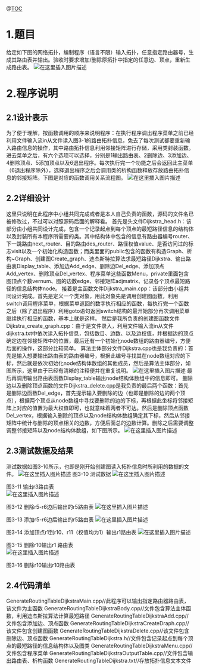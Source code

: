 ﻿@[TOC](目录)

# 1.题目
给定如下图的网络拓扑，编制程序（语言不限）输入拓扑，任意指定路由器号，生成其路由表并输出。验收时要求增加/删除原拓扑中指定的任意边、顶点，重新生成路由表。
 ![在这里插入图片描述](https://img-blog.csdnimg.cn/20210309211925240.jpg?x-oss-process=image/watermark,type_ZmFuZ3poZW5naGVpdGk,shadow_10,text_aHR0cHM6Ly9ibG9nLmNzZG4ubmV0L3FxXzQzNzk0NjMz,size_16,color_FFFFFF,t_70#pic_center)
# 2.程序说明
## 2.1设计表示
为了便于理解，按函数调用的顺序来说明程序：在执行程序调出程序菜单之前已经利用文件输入流in从文件读入图3-1的路由拓扑信息，免去了每次测试都要重新输入路由信息的操作，其中路由拓扑信息利用邻接矩阵进行存储，采用类封装函数。进去菜单之后，有六个选项可以选择，分别是1输出路由表、2删除边、3添加边、4删除顶点、5添加顶点以及6退出程序。每次执行完一个功能之后会返回此主菜单（6退出程序除外），选择退出程序之后会调用类的析构函数释放存放路由拓扑信息的邻接矩阵。下图是对应的函数调用关系流程图。 ![在这里插入图片描述](https://img-blog.csdnimg.cn/20210309212303388.jpg?x-oss-process=image/watermark,type_ZmFuZ3poZW5naGVpdGk,shadow_10,text_aHR0cHM6Ly9ibG9nLmNzZG4ubmV0L3FxXzQzNzk0NjMz,size_16,color_FFFFFF,t_70#pic_center)
 ## 2.2详细设计
这里只说明在此程序中小组共同完成或者是本人自己负责的函数，源码的文件名已被修改过，不过可以对照源码后面的解释看。
首先是头文件Dijkstra_head.h：该部分由小组共同设计完成，包含一个记录起点到每个顶点的最短路径信息的结构体以及封装所有本程序所需要的类。其中结构体中包含的信息有路由器编号router、下一跳路由next_router、目的路由des_router、路径权值value、是否访问过的标志visit以及一个初始化构造函数；而类里面的public包含的函数有构造Graph、析构~Graph、创建图Create_graph、迪杰斯特拉算法求最短路径Dijkstra、输出路由表Display_table、添加边Add_edge、删除边Del_edge、添加顶点Add_vertex、删除顶点Del_vertex、程序菜单这些函数Menu，private里面包含图顶点个数vernum、图的边数edge、邻接矩阵adjmatrix、记录各个顶点最短路径的信息结构体node。
接着是主函数文件Dijkstra_main.cpp：该部分由小组共同设计完成。首先是定义一个类对象，用此对象先是调用创建图函数，利用switch调用程序菜单，根据菜单返回的数字执行相应的函数，每执行完一个函数之后（除了退出程序）利用goto语句返回switch结构的最开始部分再次调用菜单继续执行相应的函数，基本上就是这样。
然后是我所负责的创建图函数文件Dijkstra_create_graph.cpp：由于是文件录入，利用文件输入流in从文件dijkstra.txt中依次读入拓扑信息，包括数目、边数、以及边权值，并根据边的顶点确定边在邻接矩阵中的位置，最后还有一个初始化node数组的路由器编号，方便后面的操作，这部分比较简单。
算法主体部分文件Dijkstra.cpp也是我负责的：首先是输入想要输出路由表的路由器编号，根据此编号寻找其在node数组对应的下标，然后就是依次初始化node结构体数组的其他成员，然后是算法主体部分，如图所示，这里由于已经有清晰的注释便并在重复说明。
![在这里插入图片描述](https://img-blog.csdnimg.cn/20210309212513173.png?x-oss-process=image/watermark,type_ZmFuZ3poZW5naGVpdGk,shadow_10,text_aHR0cHM6Ly9ibG9nLmNzZG4ubmV0L3FxXzQzNzk0NjMz,size_16,color_FFFFFF,t_70#pic_center)
最后再调用输出路由表函数Display_table输出node结构体数组中的信息即可。
删除边以及删除顶点函数的文件Dijkstra_delete.cpp是我负责的最后两个函数：首先是删除边函数Del_edge，首先提示输入要删除的边（也即是删除的边的两个顶点），根据两个顶点从node数组中寻找要删除的边的下标，再根据此坐标将邻接矩阵上对应的值置为最大权值即可，也就意味着两者不可达。然后是删除顶点函数Del_vertex，根据输入删除的顶点以及node结构体数组确定其下标，然后从邻接矩阵中统计与删除的顶点相关的边数，方便后面总的边数计算。删除之后需要调整调整邻接矩阵以及node结构体数组，如下图所示。
![在这里插入图片描述](https://img-blog.csdnimg.cn/20210309212535654.png?x-oss-process=image/watermark,type_ZmFuZ3poZW5naGVpdGk,shadow_10,text_aHR0cHM6Ly9ibG9nLmNzZG4ubmV0L3FxXzQzNzk0NjMz,size_16,color_FFFFFF,t_70#pic_center)
## 2.3测试数据及结果
测试数据如图3-10所示，也即是刚开始创建图读入拓扑信息时所利用的数据的文件。
![在这里插入图片描述](https://img-blog.csdnimg.cn/20210309212602174.png?x-oss-process=image/watermark,type_ZmFuZ3poZW5naGVpdGk,shadow_10,text_aHR0cHM6Ly9ibG9nLmNzZG4ubmV0L3FxXzQzNzk0NjMz,size_16,color_FFFFFF,t_70#pic_center)
图3-10 测试数据
![在这里插入图片描述](https://img-blog.csdnimg.cn/20210309212932972.png?x-oss-process=image/watermark,type_ZmFuZ3poZW5naGVpdGk,shadow_10,text_aHR0cHM6Ly9ibG9nLmNzZG4ubmV0L3FxXzQzNzk0NjMz,size_16,color_FFFFFF,t_70#pic_center)
 
图3-11 输出r3路由表       
 ![在这里插入图片描述](https://img-blog.csdnimg.cn/20210309212947974.png?x-oss-process=image/watermark,type_ZmFuZ3poZW5naGVpdGk,shadow_10,text_aHR0cHM6Ly9ibG9nLmNzZG4ubmV0L3FxXzQzNzk0NjMz,size_16,color_FFFFFF,t_70#pic_center)
             
图3-12 删除r5-r6边后输出的r5路由表
 ![在这里插入图片描述](https://img-blog.csdnimg.cn/20210309212957115.png?x-oss-process=image/watermark,type_ZmFuZ3poZW5naGVpdGk,shadow_10,text_aHR0cHM6Ly9ibG9nLmNzZG4ubmV0L3FxXzQzNzk0NjMz,size_16,color_FFFFFF,t_70#pic_center)

图3-13 添加r5-r6边后输出的r5路由表 
![在这里插入图片描述](https://img-blog.csdnimg.cn/20210309213005461.png?x-oss-process=image/watermark,type_ZmFuZ3poZW5naGVpdGk,shadow_10,text_aHR0cHM6Ly9ibG9nLmNzZG4ubmV0L3FxXzQzNzk0NjMz,size_16,color_FFFFFF,t_70#pic_center)

图3-14 添加顶点r1到r10、r11（权值均为1）输出r1路由表
![在这里插入图片描述](https://img-blog.csdnimg.cn/20210309213011923.png?x-oss-process=image/watermark,type_ZmFuZ3poZW5naGVpdGk,shadow_10,text_aHR0cHM6Ly9ibG9nLmNzZG4ubmV0L3FxXzQzNzk0NjMz,size_16,color_FFFFFF,t_70#pic_center)

图3-15 删除r10输出r1 路由表                        
![在这里插入图片描述](https://img-blog.csdnimg.cn/20210309213018732.png?x-oss-process=image/watermark,type_ZmFuZ3poZW5naGVpdGk,shadow_10,text_aHR0cHM6Ly9ibG9nLmNzZG4ubmV0L3FxXzQzNzk0NjMz,size_16,color_FFFFFF,t_70#pic_center)

图3-16 删除r10输出r10路由表
## 2.4代码清单
GenerateRoutingTableDijkstraMain.cpp//此程序可以输出指定路由器路由表，该文件为主函数
GenerateRoutingTableDijkstraBody.cpp//文件包含算法主体函数，利用迪杰斯拉算法计算最短路径
GenerateRoutingTableDijkstraAdd.cpp//文件包含添加边、顶点函数
GenerateRoutingTableDijkstraCreateDraph.cpp//该文件包含创建图函数
GenerateRoutingTableDijkstraDelete.cpp//该文件包含删除边、顶点函数
GenerateRoutingTableDijkstra.h//文件包含记录起点到每个顶点的最短路径的信息结构体以及图类
GenerateRoutingTableDijkstraMenu.cpp//文件包含程序菜单
GenerateRoutingTableDijkstraOutputTable.cpp//文件包含输出路由表、析构函数
GenerateRoutingTableDijkstra.txt//存放拓扑信息文本文件
